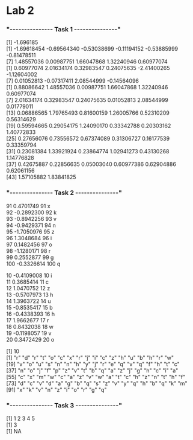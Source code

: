 # Lab 2

### "--------------- Task 1 ---------------"

[1] -1.696185  
[1] -1.69618454 -0.69564340 -0.53038699 -0.11194152 -0.53885999 -0.81478511  
[7] 1.48557036 0.00987751 1.66047868 1.32240946 0.60977074  
[1] 0.60977074 2.01634174 0.32983547 0.24075635 -2.41400265 -1.12604002  
[7] 0.01052813 -0.07317411 2.08544999 -0.14564096  
[1] 0.88086642 1.48557036 0.00987751 1.66047868 1.32240946 0.60977074  
[7] 2.01634174 0.32983547 0.24075635 0.01052813 2.08544999 0.01779011  
[13] 0.06886565 1.79765493 0.81600159 1.26005766 0.52310209 0.56314629  
[19] 0.59594665 0.29054175 1.24090170 0.33342788 0.20303162 1.40772833  
[25] 0.27656076 0.73556572 0.67374089 0.31306727 0.16177539 0.33359794  
[31] 0.23081384 1.33921924 0.23864774 1.02941273 0.43130268 1.14776828  
[37] 0.42675887 0.22856635 0.05003040 0.60977386 0.62904886 0.62061156  
[43] 1.57105882 1.83841825

### "--------------- Task 2 ---------------"

91 0.4701749 91 x  
92 -0.2892300 92 k  
93 -0.8942256 93 v  
94 -0.9429371 94 n  
95 -1.7050976 95 z  
96 1.3048684 96 i  
97 0.1482456 97 o  
98 -1.1280171 98 r  
99 0.2552877 99 g  
100 -0.3326614 100 q

10 -0.4109008 10 i  
11 0.3685414 11 c  
12 1.0470752 12 z  
13 -0.5707973 13 h  
14 1.3963722 14 u  
15 -0.8535417 15 b  
16 -0.4338393 16 h  
17 1.9662677 17 r  
18 0.8432038 18 w  
19 -0.1198057 19 v  
20 0.3472429 20 o

[1] 10  
[1] "r" "d" "r" "t" "o" "c" "x" "r" "j" "i" "c" "z" "h" "u" "b" "h" "r" "w"  
[19] "v" "o" "u" "s" "n" "n" "h" "y" "j" "r" "e" "q" "v" "q" "f" "h" "t" "c"  
[37] "n" "o" "j" "f" "p" "z" "v" "t" "b" "q" "a" "z" "j" "g" "h" "c" "i" "a"  
[55] "c" "x" "m" "w" "c" "a" "z" "v" "w" "a" "t" "c" "h" "z" "n" "t" "h" "f"  
[73] "d" "c" "v" "d" "a" "g" "b" "q" "s" "z" "v" "y" "q" "h" "b" "q" "k" "m"  
[91] "x" "k" "v" "n" "z" "i" "o" "r" "g" "q"

### "--------------- Task 3 ---------------"

[1] 1 2 3 4 5  
[1] 3  
[1] NA
